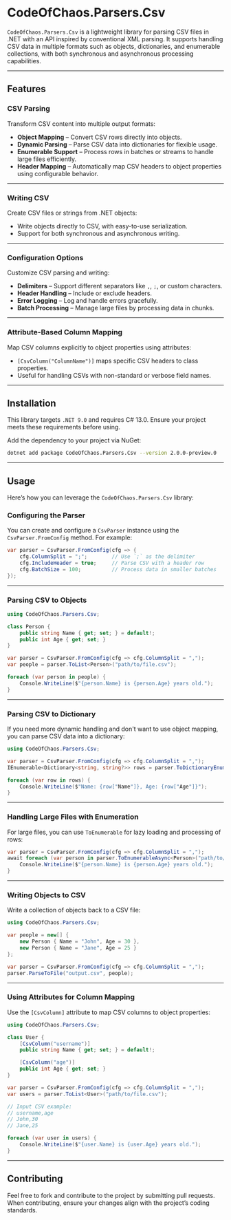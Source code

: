 # CodeOfChaos.Parsers.Csv

`CodeOfChaos.Parsers.Csv` is a lightweight library for parsing CSV files in .NET with an API inspired by conventional
XML parsing. It supports handling CSV data in multiple formats such as objects, dictionaries, and enumerable
collections, with both synchronous and asynchronous processing capabilities.

---

## Features

### CSV Parsing

Transform CSV content into multiple output formats:

- **Object Mapping** – Convert CSV rows directly into objects.
- **Dynamic Parsing** – Parse CSV data into dictionaries for flexible usage.
- **Enumerable Support** – Process rows in batches or streams to handle large files efficiently.
- **Header Mapping** – Automatically map CSV headers to object properties using configurable behavior.

---

### Writing CSV

Create CSV files or strings from .NET objects:

- Write objects directly to CSV, with easy-to-use serialization.
- Support for both synchronous and asynchronous writing.

---

### Configuration Options

Customize CSV parsing and writing:

- **Delimiters** – Support different separators like `,`, `;`, or custom characters.
- **Header Handling** – Include or exclude headers.
- **Error Logging** – Log and handle errors gracefully.
- **Batch Processing** – Manage large files by processing data in chunks.

---

### Attribute-Based Column Mapping

Map CSV columns explicitly to object properties using attributes:

- `[CsvColumn("ColumnName")]` maps specific CSV headers to class properties.
- Useful for handling CSVs with non-standard or verbose field names.

---

## Installation

This library targets `.NET 9.0` and requires C# 13.0. Ensure your project meets these requirements before using.

Add the dependency to your project via NuGet:

```bash
dotnet add package CodeOfChaos.Parsers.Csv --version 2.0.0-preview.0
```

---

## Usage

Here’s how you can leverage the `CodeOfChaos.Parsers.Csv` library:

### Configuring the Parser

You can create and configure a `CsvParser` instance using the `CsvParser.FromConfig` method. For example:

```csharp
var parser = CsvParser.FromConfig(cfg => {
    cfg.ColumnSplit = ";";        // Use `;` as the delimiter
    cfg.IncludeHeader = true;     // Parse CSV with a header row
    cfg.BatchSize = 100;          // Process data in smaller batches
});
```

---

### Parsing CSV to Objects

```csharp
using CodeOfChaos.Parsers.Csv;

class Person {
    public string Name { get; set; } = default!;
    public int Age { get; set; }
}

var parser = CsvParser.FromConfig(cfg => cfg.ColumnSplit = ",");
var people = parser.ToList<Person>("path/to/file.csv");

foreach (var person in people) {
    Console.WriteLine($"{person.Name} is {person.Age} years old.");
}
```

---

### Parsing CSV to Dictionary

If you need more dynamic handling and don't want to use object mapping, you can parse CSV data into a dictionary:

```csharp
using CodeOfChaos.Parsers.Csv;

var parser = CsvParser.FromConfig(cfg => cfg.ColumnSplit = ",");
IEnumerable<Dictionary<string, string?>> rows = parser.ToDictionaryEnumerable("path/to/file.csv");

foreach (var row in rows) {
    Console.WriteLine($"Name: {row["Name"]}, Age: {row["Age"]}");
}
```

---

### Handling Large Files with Enumeration

For large files, you can use `ToEnumerable` for lazy loading and processing of rows:

```csharp
var parser = CsvParser.FromConfig(cfg => cfg.ColumnSplit = ",");
await foreach (var person in parser.ToEnumerableAsync<Person>("path/to/large-file.csv")) {
    Console.WriteLine($"{person.Name} is {person.Age} years old.");
}
```

---

### Writing Objects to CSV

Write a collection of objects back to a CSV file:

```csharp
using CodeOfChaos.Parsers.Csv;

var people = new[] {
    new Person { Name = "John", Age = 30 },
    new Person { Name = "Jane", Age = 25 }
};

var parser = CsvParser.FromConfig(cfg => cfg.ColumnSplit = ",");
parser.ParseToFile("output.csv", people);
```

---

### Using Attributes for Column Mapping

Use the `[CsvColumn]` attribute to map CSV columns to object properties:

```csharp
using CodeOfChaos.Parsers.Csv;

class User {
    [CsvColumn("username")]
    public string Name { get; set; } = default!;

    [CsvColumn("age")]
    public int Age { get; set; }
}

var parser = CsvParser.FromConfig(cfg => cfg.ColumnSplit = ",");
var users = parser.ToList<User>("path/to/file.csv");

// Input CSV example:
// username,age
// John,30
// Jane,25

foreach (var user in users) {
    Console.WriteLine($"{user.Name} is {user.Age} years old.");
}
```

---

## Contributing

Feel free to fork and contribute to the project by submitting pull requests. When contributing, ensure your changes
align with the project’s coding standards.